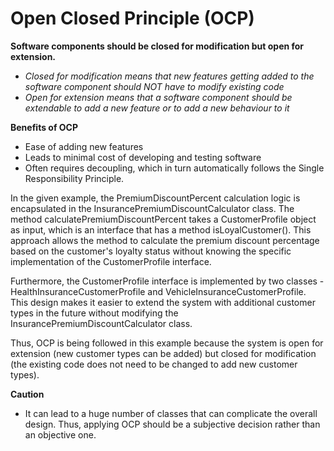 # Open Closed Principle (OCP)

**Software components should be closed for modification but open for extension.**
- *Closed for modification means that new features getting added to the software component should NOT have to modify existing code*
- *Open for extension means that a software component should be extendable to add a new feature or to add a new behaviour to it*

**Benefits of OCP**
- Ease of adding new features
- Leads to minimal cost of developing and testing software
- Often requires decoupling, which in turn automatically follows the Single Responsibility Principle.


In the given example, the PremiumDiscountPercent calculation logic is encapsulated in the InsurancePremiumDiscountCalculator class. The method calculatePremiumDiscountPercent takes a CustomerProfile object as input, which is an interface that has a method isLoyalCustomer(). This approach allows the method to calculate the premium discount percentage based on the customer's loyalty status without knowing the specific implementation of the CustomerProfile interface.

Furthermore, the CustomerProfile interface is implemented by two classes - HealthInsuranceCustomerProfile and VehicleInsuranceCustomerProfile. This design makes it easier to extend the system with additional customer types in the future without modifying the InsurancePremiumDiscountCalculator class.

Thus, OCP is being followed in this example because the system is open for extension (new customer types can be added) but closed for modification (the existing code does not need to be changed to add new customer types).


**Caution**
- It can lead to a huge number of classes that can complicate the overall design. Thus, applying OCP should be a subjective decision rather than an objective one.

